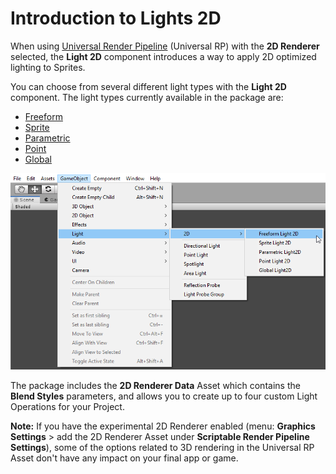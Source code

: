 # Introduction to Lights 2D

When using [Universal Render Pipeline](https://docs.unity3d.com/Packages/com.unity.render-pipelines.universal@latest/index.html) (Universal RP) with the __2D Renderer__ selected, the __Light 2D__ component introduces a way to apply 2D optimized lighting to Sprites. 

You can choose from several different light types with the __Light 2D__ component. The light types currently available in the package are:

- [Freeform](LightTypes.html#freeform) 
- [Sprite](LightTypes.html#sprite)
- [Parametric](LightTypes.html#parametric)
- [Point](LightTypes.html#point)
- [Global](LightTypes.html#global)

![](Images/2D/image_1.png)

The package includes the __2D Renderer Data__ Asset which contains the __Blend Styles__ parameters, and allows you to create up to four custom Light Operations for your Project.  


__Note:__ If you have the experimental 2D Renderer enabled (menu: __Graphics Settings__ > add the 2D Renderer Asset under __Scriptable Render Pipeline Settings__), some of the options related to 3D rendering in the Universal RP Asset don't have any impact on your final app or game.

